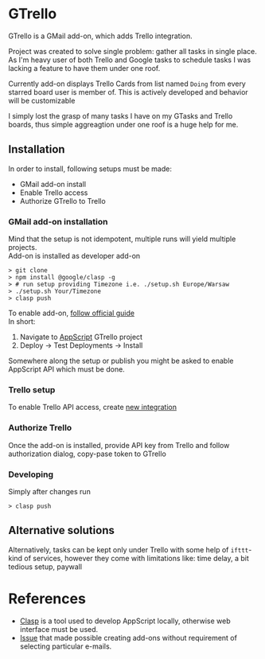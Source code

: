 # GTrello
GTrello is a GMail add-on, which adds Trello integration.

Project was created to solve single problem: gather all tasks in single place.  
As I'm heavy user of both Trello and Google tasks to schedule tasks I was lacking a feature to have them under one roof.

Currently add-on displays Trello Cards from list named `Doing` from every starred board user is member of.
This is actively developed and behavior will be customizable

I simply lost the grasp of many tasks I have on my GTasks and Trello boards, thus simple aggreagtion under one roof is a huge help for me.

## Installation
In order to install, following setups must be made:
- GMail add-on install
- Enable Trello access
- Authorize GTrello to Trello

### GMail add-on installation
Mind that the setup is not idempotent, multiple runs will yield multiple projects.  
Add-on is installed as developer add-on
```
> git clone
> npm install @google/clasp -g
> # run setup providing Timezone i.e. ./setup.sh Europe/Warsaw
> ./setup.sh Your/Timezone
> clasp push
```

To enable add-on, [follow official guide](https://developers.google.com/apps-script/add-ons/how-tos/testing-workspace-addons#install_an_unpublished)  
In short:  
1. Navigate to [AppScript](https://script.google.com/home) GTrello project
1. Deploy -> Test Deployments -> Install

Somewhere along the setup or publish you might be asked to enable AppScript API which must be done.

### Trello setup
To enable Trello API access, create [new integration](https://trello.com/power-ups/admin)

### Authorize Trello
Once the add-on is installed, provide API key from Trello and follow authorization dialog, copy-pase token to GTrello

### Developing
Simply after changes run
```
> clasp push
```

## Alternative solutions
Alternatively, tasks can be kept only under Trello with some help of `ifttt`-kind of services, however they come with limitations like: time delay, a bit tedious setup, paywall

# References
- [Clasp](https://developers.google.com/apps-script/guides/clasp) is a tool used to develop AppScript locally, otherwise web interface must be used.
- [Issue](https://issuetracker.google.com/issues/111312904) that made possible creating add-ons without requirement of selecting particular e-mails.
